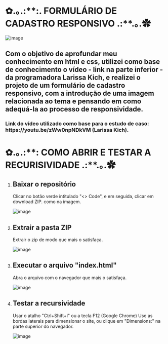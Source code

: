 <h1>✿.｡.:**:. FORMULÁRIO DE CADASTRO RESPONSIVO .:**.｡.✿</h1>

![image](https://user-images.githubusercontent.com/110753197/203440126-f7078df9-bac4-400c-a7c1-15033a627da6.png)

<h2>Com o objetivo de aprofundar meu conhecimento em html e css, utilizei como base de conhecimento o vídeo - link na parte inferior - da programadora 
Larissa Kich, e realizei o projeto de um formulário de cadastro responsivo, com a introdução de uma imagem relacionada ao tema e pensando em como adequá-la
ao processo de responsividade.</h2>

<h3> Link do vídeo utilizado como base para o estudo de caso: https://youtu.be/zWw0npNDkVM (Larissa Kich).</h3>

<h1>✿.｡.:**: COMO ABRIR E TESTAR A RECURISIVIDADE .:**.｡.✿</h1>
<ol>

  <li><h2>Baixar o repositório</h2></li>
  Clicar no botão verde intitulado "<> Code", e em seguida, clicar em download ZIP. como na imagem.
  
  ![image](https://user-images.githubusercontent.com/110753197/203439379-28d5ac5d-3b8e-482e-a657-f042ad3c7231.png)
  
  <li><h2>Extrair a pasta ZIP</h2></li>
  Extrair o zip de modo que mais o satisfaça.
  
  ![image](https://user-images.githubusercontent.com/110753197/203439646-eb6870e2-461b-40d7-9598-00327b412809.png)

  <li><h2>Executar o arquivo "index.html" </h2></li>
  Abra o arquivo com o navegador que mais o satisfaça.
  
  ![image](https://user-images.githubusercontent.com/110753197/203439895-2e361087-ff8d-42be-b859-781733a67150.png)
  
  <li><h2>Testar a recursividade</h2></li>
  Usar o atalho "Ctrl+Shift+I" ou a tecla F12 (Google Chrome)
  Use as bordas laterais para dimensionar o site, ou clique em "Dimensions:" na parte superior do navegador.
  
  ![image](https://user-images.githubusercontent.com/110753197/203440367-a619c889-fcaa-4196-b386-e349ede4446b.png)
  
    
</ol>



